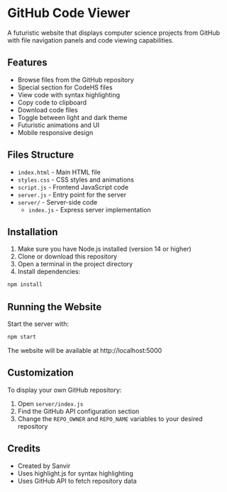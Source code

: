 # GitHub Code Viewer

A futuristic website that displays computer science projects from GitHub with file navigation panels and code viewing capabilities.

## Features

- Browse files from the GitHub repository
- Special section for CodeHS files
- View code with syntax highlighting
- Copy code to clipboard
- Download code files
- Toggle between light and dark theme
- Futuristic animations and UI
- Mobile responsive design

## Files Structure

- `index.html` - Main HTML file
- `styles.css` - CSS styles and animations
- `script.js` - Frontend JavaScript code
- `server.js` - Entry point for the server
- `server/` - Server-side code
  - `index.js` - Express server implementation

## Installation

1. Make sure you have Node.js installed (version 14 or higher)
2. Clone or download this repository
3. Open a terminal in the project directory
4. Install dependencies:

```bash
npm install
```

## Running the Website

Start the server with:

```bash
npm start
```

The website will be available at http://localhost:5000

## Customization

To display your own GitHub repository:

1. Open `server/index.js`
2. Find the GitHub API configuration section
3. Change the `REPO_OWNER` and `REPO_NAME` variables to your desired repository

## Credits

- Created by Sanvir
- Uses highlight.js for syntax highlighting
- Uses GitHub API to fetch repository data